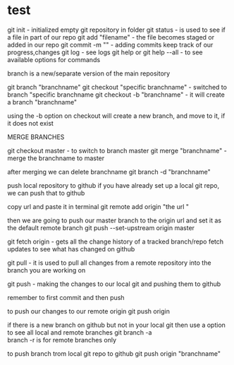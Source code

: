 # test

git init - initialized empty git repository in folder
git status - is used to see if a file in part of our repo
git add "filename" - the file becomes staged or added in our repo
git commit -m ""  - adding commits keep track of our progress,changes
git log - see logs
git help or git help --all - to see available options for commands


branch is a new/separate version of the main repository

git branch "branchname"
git checkout "specific branchname" - switched to branch "specific branchname
git checkout -b "branchname" -  it will create a branch "branchname"

using the -b option on checkout will create a new branch, and move to it, if it does not exist


MERGE BRANCHES

git checkout master - to switch to branch master
git merge "branchname" - merge the branchname to master

after merging we can delete branchname
git branch -d "branchname"


push local repository to github
if you have already set up a local git repo, we can push that to github

copy url and paste it in terminal
git remote add origin "the url "

then we are going to push our master branch to the origin url and set it as the default remote branch
git push --set-upstream origin master

git fetch origin - gets all the change history of a tracked branch/repo
                   fetch updates to see what has changed on github


git pull - it is used to pull all changes from a remote repository into the branch you are working on

git push - making the changes to our local git and pushing them to github

remember to first commit and then push


to push our changes to our remote origin 
git push origin


if there is a new branch on github but not in your local git then use a option to see all local and remote branches
git branch -a     
branch -r is for remote branches only

to push branch trom local git repo to github
git push origin "branchname"





